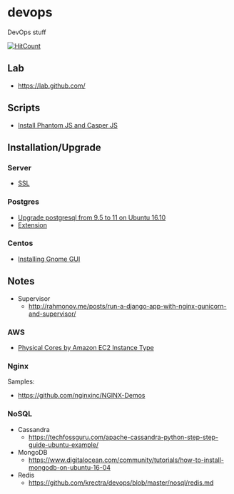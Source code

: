 # devops
DevOps stuff

[![HitCount](http://hits.dwyl.io/krectra/devops.svg)](http://hits.dwyl.io/krectra/devops)

## Lab
- https://lab.github.com/

## Scripts
- [Install Phantom JS and Casper JS](sh/install_phantom_casperjs.sh)

## Installation/Upgrade
### Server
- [SSL](server/ssl.md) 

### Postgres
- [Upgrade postgresql from 9.5 to 11 on Ubuntu 16.10](postgres/upgrade.md)
- [Extension](postgres/extensions.md)

### Centos
- [Installing Gnome GUI](centos.md)

## Notes
- Supervisor
    - http://rahmonov.me/posts/run-a-django-app-with-nginx-gunicorn-and-supervisor/
### AWS
- [Physical Cores by Amazon EC2 Instance Type](https://aws.amazon.com/ec2/physicalcores/)
### Nginx
Samples:
- https://github.com/nginxinc/NGINX-Demos

### NoSQL
- Cassandra
    - https://techfossguru.com/apache-cassandra-python-step-step-guide-ubuntu-example/
- MongoDB
    - https://www.digitalocean.com/community/tutorials/how-to-install-mongodb-on-ubuntu-16-04
- Redis
    - https://github.com/krectra/devops/blob/master/nosql/redis.md
